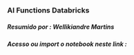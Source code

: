 ### AI Functions Databricks
##### Resumido por : Wellikiandre Martins
##### Acesso ou import o notebook neste link : 
